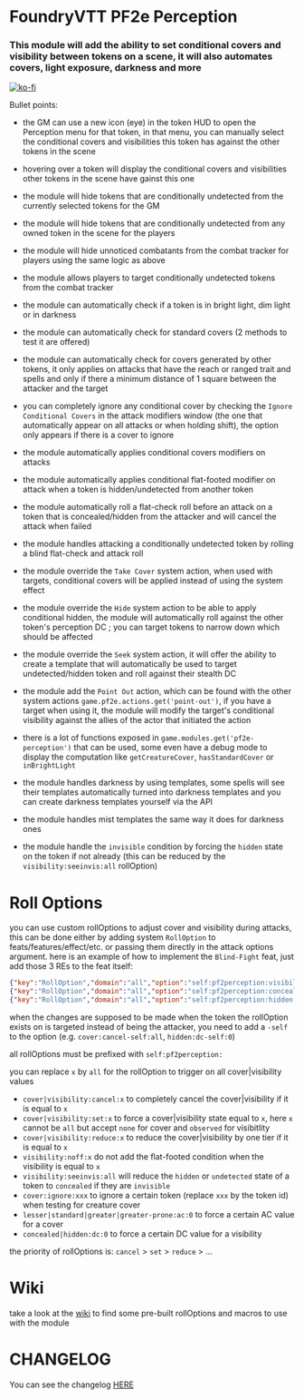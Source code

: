 # FoundryVTT PF2e Perception

### This module will add the ability to set conditional covers and visibility between tokens on a scene, it will also automates covers, light exposure, darkness and more

[![ko-fi](https://ko-fi.com/img/githubbutton_sm.svg)](https://ko-fi.com/K3K6M2V13)

Bullet points:

-   the GM can use a new icon (eye) in the token HUD to open the Perception menu for that token, in that menu, you can manually select the conditional covers and visibilities this token has against the other tokens in the scene

-   hovering over a token will display the conditional covers and visibilities other tokens in the scene have gainst this one

-   the module will hide tokens that are conditionally undetected from the currently selected tokens for the GM

-   the module will hide tokens that are conditionally undetected from any owned token in the scene for the players

-   the module will hide unnoticed combatants from the combat tracker for players using the same logic as above

-   the module allows players to target conditionally undetected tokens from the combat tracker

-   the module can automatically check if a token is in bright light, dim light or in darkness

-   the module can automatically check for standard covers (2 methods to test it are offered)

-   the module can automatically check for covers generated by other tokens, it only applies on attacks that have the reach or ranged trait and spells and only if there a minimum distance of 1 square between the attacker and the target

-   you can completely ignore any conditional cover by checking the `Ignore Conditional Covers` in the attack modifiers window (the one that automatically appear on all attacks or when holding shift), the option only appears if there is a cover to ignore

-   the module automatically applies conditional covers modifiers on attacks

-   the module automatically applies conditional flat-footed modifier on attack when a token is hidden/undetected from another token

-   the module automatically roll a flat-check roll before an attack on a token that is concealed/hidden from the attacker and will cancel the attack when failed

-   the module handles attacking a conditionally undetected token by rolling a blind flat-check and attack roll

-   the module override the `Take Cover` system action, when used with targets, conditional covers will be applied instead of using the system effect

-   the module override the `Hide` system action to be able to apply conditional hidden, the module will automatically roll against the other token's perception DC ; you can target tokens to narrow down which should be affected

-   the module override the `Seek` system action, it will offer the ability to create a template that will automatically be used to target undetected/hidden token and roll against their stealth DC

-   the module add the `Point Out` action, which can be found with the other system actions `game.pf2e.actions.get('point-out')`, if you have a target when using it, the module will modify the target's conditional visibility against the allies of the actor that initiated the action

-   there is a lot of functions exposed in `game.modules.get('pf2e-perception')` that can be used, some even have a debug mode to display the computation like `getCreatureCover`, `hasStandardCover` or `inBrightLight`

-   the module handles darkness by using templates, some spells will see their templates automatically turned into darkness templates and you can create darkness templates yourself via the API

-   the module handles mist templates the same way it does for darkness ones

-   the module handle the `invisible` condition by forcing the `hidden` state on the token if not already (this can be reduced by the `visibility:seeinvis:all` rollOption)

# Roll Options

you can use custom rollOptions to adjust cover and visibility during attacks, this can be done either by adding system `RollOption` to feats/features/effect/etc. or passing them directly in the attack options argument. here is an example of how to implement the `Blind-Fight` feat, just add those 3 REs to the feat itself:

```json
{"key":"RollOption","domain":"all","option":"self:pf2perception:visibility:noff-self:all"}
{"key":"RollOption","domain":"all","option":"self:pf2perception:concealed:dc:0"}
{"key":"RollOption","domain":"all","option":"self:pf2perception:hidden:dc:5"}
```

when the changes are supposed to be made when the token the rollOption exists on is targeted instead of being the attacker, you need to add a `-self` to the option (e.g. `cover:cancel-self:all`, `hidden:dc-self:0`)

all rollOptions must be prefixed with `self:pf2perception:`

you can replace `x` by `all` for the rollOption to trigger on all cover|visibility values

-   `cover|visibility:cancel:x` to completely cancel the cover|visibility if it is equal to `x`
-   `cover|visibility:set:x` to force a cover|visibility state equal to `x`, here `x` cannot be `all` but accept `none` for cover and `observed` for visibitlity
-   `cover|visibility:reduce:x` to reduce the cover|visibility by one tier if it is equal to `x`
-   `visibility:noff:x` do not add the flat-footed condition when the visibility is equal to `x`
-   `visibility:seeinvis:all` will reduce the `hidden` or `undetected` state of a token to `concealed` if they are `invisible`
-   `cover:ignore:xxx` to ignore a certain token (replace `xxx` by the token id) when testing for creature cover
-   `lesser|standard|greater|greater-prone:ac:0` to force a certain AC value for a cover
-   `concealed|hidden:dc:0` to force a certain DC value for a visibility

the priority of rollOptions is: `cancel` > `set` > `reduce` > ...

# Wiki

take a look at the [wiki](https://github.com/reonZ/pf2e-perception/wiki/Roll-Options) to find some pre-built rollOptions and macros to use with the module

# CHANGELOG

You can see the changelog [HERE](./CHANGELOG.md)
